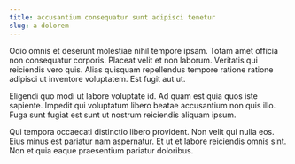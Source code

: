 ```yaml
---
title: accusantium consequatur sunt adipisci tenetur
slug: a dolorem
---
```


Odio omnis et deserunt molestiae nihil tempore ipsam. Totam amet officia non consequatur corporis. Placeat velit et non laborum. Veritatis qui reiciendis vero quis. Alias quisquam repellendus tempore ratione ratione adipisci ut inventore voluptatem. Est fugit aut ut.

Eligendi quo modi ut labore voluptate id. Ad quam est quia quos iste sapiente. Impedit qui voluptatum libero beatae accusantium non quis illo. Fuga sunt fugiat est sunt ut nostrum reiciendis aliquam ipsum.

Qui tempora occaecati distinctio libero provident. Non velit qui nulla eos. Eius minus est pariatur nam aspernatur. Et ut et labore reiciendis omnis sint. Non et quia eaque praesentium pariatur doloribus.
